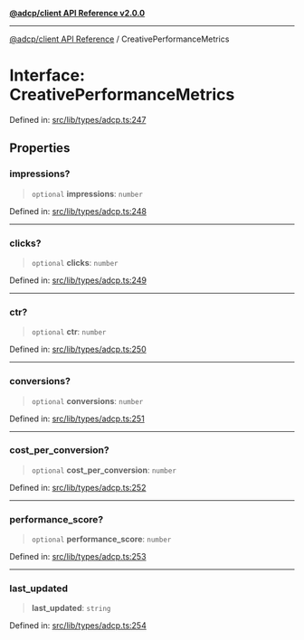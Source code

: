 [**@adcp/client API Reference v2.0.0**](../README.md)

***

[@adcp/client API Reference](../README.md) / CreativePerformanceMetrics

# Interface: CreativePerformanceMetrics

Defined in: [src/lib/types/adcp.ts:247](https://github.com/adcontextprotocol/adcp-client/blob/e8953d756e5ce5fafa76c5e8fa2f0316f0da0998/src/lib/types/adcp.ts#L247)

## Properties

### impressions?

> `optional` **impressions**: `number`

Defined in: [src/lib/types/adcp.ts:248](https://github.com/adcontextprotocol/adcp-client/blob/e8953d756e5ce5fafa76c5e8fa2f0316f0da0998/src/lib/types/adcp.ts#L248)

***

### clicks?

> `optional` **clicks**: `number`

Defined in: [src/lib/types/adcp.ts:249](https://github.com/adcontextprotocol/adcp-client/blob/e8953d756e5ce5fafa76c5e8fa2f0316f0da0998/src/lib/types/adcp.ts#L249)

***

### ctr?

> `optional` **ctr**: `number`

Defined in: [src/lib/types/adcp.ts:250](https://github.com/adcontextprotocol/adcp-client/blob/e8953d756e5ce5fafa76c5e8fa2f0316f0da0998/src/lib/types/adcp.ts#L250)

***

### conversions?

> `optional` **conversions**: `number`

Defined in: [src/lib/types/adcp.ts:251](https://github.com/adcontextprotocol/adcp-client/blob/e8953d756e5ce5fafa76c5e8fa2f0316f0da0998/src/lib/types/adcp.ts#L251)

***

### cost\_per\_conversion?

> `optional` **cost\_per\_conversion**: `number`

Defined in: [src/lib/types/adcp.ts:252](https://github.com/adcontextprotocol/adcp-client/blob/e8953d756e5ce5fafa76c5e8fa2f0316f0da0998/src/lib/types/adcp.ts#L252)

***

### performance\_score?

> `optional` **performance\_score**: `number`

Defined in: [src/lib/types/adcp.ts:253](https://github.com/adcontextprotocol/adcp-client/blob/e8953d756e5ce5fafa76c5e8fa2f0316f0da0998/src/lib/types/adcp.ts#L253)

***

### last\_updated

> **last\_updated**: `string`

Defined in: [src/lib/types/adcp.ts:254](https://github.com/adcontextprotocol/adcp-client/blob/e8953d756e5ce5fafa76c5e8fa2f0316f0da0998/src/lib/types/adcp.ts#L254)
